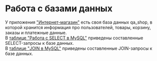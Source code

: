 # Работа с базами данных  
У приложения ["Интернет-магазин"](https://qa.demoshopping.ru/) есть своя база данных qa_shop, в которой хранится информация про пользователей, товары, корзину, заказы и платежные данные.  
В [таблице "Работа с SELECT в MySQL"](https://docs.google.com/spreadsheets/d/1aWhFJcTcoHGMCiFJ44iZ8l9F9jK_eTddQX43Mxt-mls/edit?gid=0#gid=0) приведены составленные SELECT-запросы к базе данных.  
В [таблице "JOIN в MySQL"](https://docs.google.com/spreadsheets/d/1qkLGmkQrHnuYKzJpVCCTuwEj4kK6yoN6o_mO13JsZFI/edit?gid=0#gid=0) приведены составленные JOIN-запросы к базе данных.  
